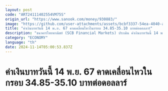 ```yaml
---
layout: post
code: "ART24111402554VM75S"
origin_url: "https://www.sanook.com/money/930883/"
image: "https://github.com/user-attachments/assets/bcbf3337-54ea-4040-ae18-1732901b4a53"
title: "ค่าเงินบาทวันนี้ 14 พ.ย. 67 คาดเคลื่อนไหวในกรอบ 34.85-35.10 บาทต่อดอลลาร์"
description: "ธนาคารไทยพาณิชย์ (SCB Financial Markets) ประเมิน ค่าเงินบาทวันนี้ 14 พฤศจิกายน 2567 คาดเคลื่อนไหวในกรอบ 34.85-35.10 บาทต่อดอลลาร์"
category: "ECONOMY"
language: "th"
date: 2024-11-14T05:00:53.837Z
---
```


# ค่าเงินบาทวันนี้ 14 พ.ย. 67 คาดเคลื่อนไหวในกรอบ 34.85-35.10 บาทต่อดอลลาร์